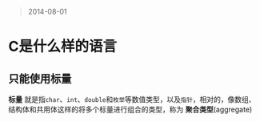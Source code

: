 > 2014-08-01

C是什么样的语言
===============

## 只能使用标量
__标量__ 就是指`char`、`int`、`double`和`枚举`等数值类型，以及`指针`，相对的，像数组、结构体和共用体这样的将多个标量进行组合的类型，称为 __聚合类型__(aggregate)

